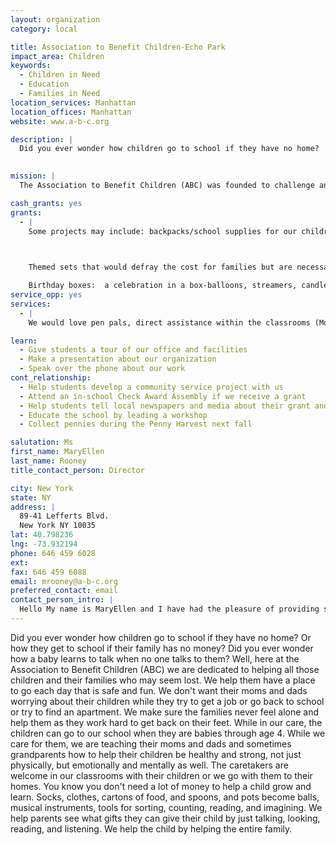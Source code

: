 ```yaml
---
layout: organization
category: local

title: Association to Benefit Children-Echo Park
impact_area: Children
keywords: 
  - Children in Need
  - Education
  - Families in Need
location_services: Manhattan
location_offices: Manhattan
website: www.a-b-c.org

description: |
  Did you ever wonder how children go to school if they have no home?  Or how they get to school if their family has no money? Did you ever wonder how a baby learns to talk when no one talks to them?  Well, here at the Association to Benefit Children (ABC) we are dedicated to helping all those children and their families who may seem lost. We help them have a place to go each day that is safe and fun.  We don't want their moms and dads worrying about their children while they try to get a job or go back to school or try to find an apartment.  We make sure the families never feel alone and help them as they work hard to get back on their feet. While in our care, the children can go to our school when they are babies through age 4.  While we care for them, we are teaching their moms and dads and sometimes grandparents how to help their children be healthy and strong, not just physically, but emotionally and mentally as well.  The caretakers are welcome in our classrooms with their children or we go with them to their homes.  You know you don't need a lot of money to help a child grow and learn.  Socks, clothes, cartons of food, and spoons, and pots become balls, musical instruments, tools for sorting, counting, reading, and imagining.  We help parents see what gifts they can give their child by just talking, looking, reading, and listening.  We help the child by helping the entire family.

  
mission: |
  The Association to Benefit Children (ABC) was founded to challenge and to change the myriad assaults to childhood. Hunger, poverty, homelessness, physical and emotional abuse, abandonment, HIV infection, and substance abuse endanger children’s welfare and undermine their future. These perils have shaped ABC’s course, spurring the formation of cost-effective, replicable programs that bring about palpable change and help children reach their fullest potential. Through advocacy efforts and direct services engaging the whole family, ABC strives to give vulnerable children the chance to experience tenderness, success, hope and love. ABC has permanently altered the public debate, improving the lives of children who, otherwise, might have waited unnoticed, vulnerable and suffering, with no advocate to witness their pain and give voice to their needs. 

cash_grants: yes
grants: 
  - |
    Some projects may include: backpacks/school supplies for our children ($30/each); literacy packs ($15/each); home safety kits including smoke detectors, batteries, flash lights ($50/each); extra clothing for on site: hats, mittens, gloves, scarves for winter months ($25); summer packs-lotion, sandals, sunglasses, towels ($40)

    

    Themed sets that would defray the cost for families but are necessary for the well being and education of the child.

    Birthday boxes:  a celebration in a box-balloons, streamers, candles, plates, utensils, etc. ($30/pack)
service_opp: yes
services: 
  - |
    We would love pen pals, direct assistance within the classrooms (Monday-Saturday opportunities available), planting and painting to freshen up our site.

learn: 
  - Give students a tour of our office and facilities
  - Make a presentation about our organization
  - Speak over the phone about our work
cont_relationship: 
  - Help students develop a community service project with us
  - Attend an in-school Check Award Assembly if we receive a grant
  - Help students tell local newspapers and media about their grant and/or project with us
  - Educate the school by leading a workshop
  - Collect pennies during the Penny Harvest next fall

salutation: Ms
first_name: MaryEllen
last_name: Rooney
title_contact_person: Director

city: New York
state: NY
address: |
  89-41 Lefferts Blvd.  
  New York NY 10035
lat: 40.798236
lng: -73.932194
phone: 646 459 6028
ext: 
fax: 646 459 6088
email: mrooney@a-b-c.org
preferred_contact: email
contact_person_intro: |
  Hello My name is MaryEllen and I have had the pleasure of providing services to the young children who reside in East Harlem for the past eleven years.  The best part of my job is to see the smiling faces of the children each day and for 8, sometimes 10 hours I can keep them safe offer them nutritious meals, and watch them play and grow without the adult stressors which they sometimes take on after they leave our school.
---
```

Did you ever wonder how children go to school if they have no home?  Or how they get to school if their family has no money? Did you ever wonder how a baby learns to talk when no one talks to them?  Well, here at the Association to Benefit Children (ABC) we are dedicated to helping all those children and their families who may seem lost. We help them have a place to go each day that is safe and fun.  We don't want their moms and dads worrying about their children while they try to get a job or go back to school or try to find an apartment.  We make sure the families never feel alone and help them as they work hard to get back on their feet. While in our care, the children can go to our school when they are babies through age 4.  While we care for them, we are teaching their moms and dads and sometimes grandparents how to help their children be healthy and strong, not just physically, but emotionally and mentally as well.  The caretakers are welcome in our classrooms with their children or we go with them to their homes.  You know you don't need a lot of money to help a child grow and learn.  Socks, clothes, cartons of food, and spoons, and pots become balls, musical instruments, tools for sorting, counting, reading, and imagining.  We help parents see what gifts they can give their child by just talking, looking, reading, and listening.  We help the child by helping the entire family.

